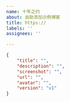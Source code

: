 ```yaml
---
name: 十年之约
about: 自助添加示例博客
title: https://
labels: ''
assignees: ''

---
```

<!-- 请在双引号中填写 -->
```json
{
    "title": "",
    "description": "",
    "screenshot": "",
    "url": "",
    "avatar": "",
    "version": "v1"
}
```
